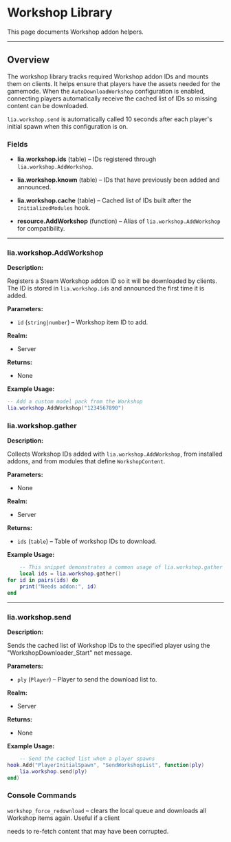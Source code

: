 # Workshop Library

This page documents Workshop addon helpers.

---

## Overview

The workshop library tracks required Workshop addon IDs and mounts them on clients. It helps ensure that players have the assets needed for the gamemode. When the `AutoDownloadWorkshop` configuration is enabled, connecting players automatically receive the cached list of IDs so missing content can be downloaded.

`lia.workshop.send` is automatically called 10 seconds after each player's initial spawn when this configuration is on.

### Fields

* **lia.workshop.ids** (table) – IDs registered through `lia.workshop.AddWorkshop`.

* **lia.workshop.known** (table) – IDs that have previously been added and announced.

* **lia.workshop.cache** (table) – Cached list of IDs built after the `InitializedModules` hook.

* **resource.AddWorkshop** (function) – Alias of `lia.workshop.AddWorkshop` for compatibility.

---

### lia.workshop.AddWorkshop

**Description:**

Registers a Steam Workshop addon ID so it will be downloaded by clients. The ID is stored in `lia.workshop.ids` and announced the first time it is added.

**Parameters:**

* `id` (`string|number`) – Workshop item ID to add.

**Realm:**

* Server

**Returns:**

* None

**Example Usage:**

```lua
-- Add a custom model pack from the Workshop
lia.workshop.AddWorkshop("1234567890")
```

### lia.workshop.gather

**Description:**

Collects Workshop IDs added with `lia.workshop.AddWorkshop`, from installed addons, and from modules that define `WorkshopContent`.

**Parameters:**

* None


**Realm:**

* Server


**Returns:**

* `ids` (`table`) – Table of workshop IDs to download.


**Example Usage:**

```lua
    -- This snippet demonstrates a common usage of lia.workshop.gather
    local ids = lia.workshop.gather()
for id in pairs(ids) do
    print("Needs addon:", id)
end
```

---

### lia.workshop.send

**Description:**

Sends the cached list of Workshop IDs to the specified player using the "WorkshopDownloader_Start" net message.

**Parameters:**

* `ply` (`Player`) – Player to send the download list to.


**Realm:**

* Server


**Returns:**

* None


**Example Usage:**

```lua
    -- Send the cached list when a player spawns
hook.Add("PlayerInitialSpawn", "SendWorkshopList", function(ply)
    lia.workshop.send(ply)
end)
```

### Console Commands

`workshop_force_redownload` – clears the local queue and downloads all Workshop items again. Useful if a client

needs to re-fetch content that may have been corrupted.

